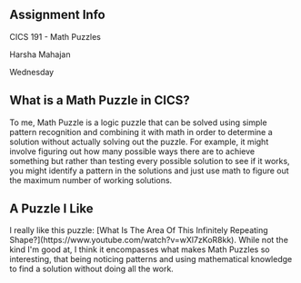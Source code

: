 <h2>Assignment Info</h2>
<p>CICS 191 - Math Puzzles</p>
<p>Harsha Mahajan</p>
<p>Wednesday</p>
<h2>What is a Math Puzzle in CICS?</h2>
<p>To me,  Math Puzzle is a logic puzzle that can be solved using simple pattern recognition and combining it with math in order to determine a solution without actually solving out the puzzle. For example, it might involve figuring out how many possible ways there are to achieve something but rather than testing every possible solution to see if it works, you might identify a pattern in the solutions and just use math to figure out the maximum number of working solutions.</p>
<h2>A Puzzle I Like</h2>
<p>I really like this puzzle: [What Is The Area Of This Infinitely Repeating Shape?](https://www.youtube.com/watch?v=wXl7zKoR8kk). While not the kind I'm good at, I think it encompasses what makes Math Puzzles so interesting, that being noticing patterns and using mathematical knowledge to find a solution without doing all the work.
